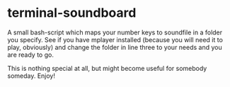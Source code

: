 terminal-soundboard
===================

A small bash-script which maps your number keys to soundfile in a folder you specify. See if you have mplayer installed (because you will need it to play, obviously) and change the folder in line three to your needs and you are ready to go.

This is nothing special at all, but might become useful for somebody someday. Enjoy!
